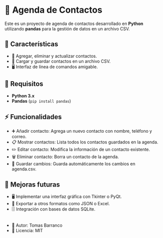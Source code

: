 # 📒 Agenda de Contactos

Este es un proyecto de agenda de contactos desarrollado en **Python** utilizando **pandas** para la gestión de datos en un archivo CSV.

## 📌 Características

- 📌 Agregar, eliminar y actualizar contactos.
- 📂 Cargar y guardar contactos en un archivo CSV.
- 🖥️ Interfaz de línea de comandos amigable.

## 🚀 Requisitos

- **Python 3.x**
- **Pandas** (`pip install pandas`)

## ⚡ Funcionalidades

- ➕ Añadir contacto: Agrega un nuevo contacto con nombre, teléfono y correo.
- 📋 Mostrar contactos: Lista todos los contactos guardados en la agenda.
- ✏️ Editar contacto: Modifica la información de un contacto existente.
- 🗑️ Eliminar contacto: Borra un contacto de la agenda.
- 💾 Guardar cambios: Guarda automáticamente los cambios en agenda.csv.

## 🔧 Mejoras futuras

- 🖥️ Implementar una interfaz gráfica con Tkinter o PyQt.
- 📂 Exportar a otros formatos como JSON o Excel.
- 🗄️ Integración con bases de datos SQLite.

##

- 📌 Autor: Tomas Barranco
- 📌 Licencia: MIT
